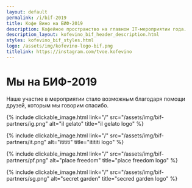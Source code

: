 ```yaml
---
layout: default
permalink: /i/bif-2019
title: Кофе Вино на БИФ-2019
description: Кофейное пространство на главном IT-мероприятии года.
description_layout: kofevino_bif_header_description.html
styles: kofevino_bif_styles.html
logo: /assets/img/kofevino-logo-bif.png
titlelink: https://instagram.com/tvoe.kofevino
---
```



# Мы на БИФ-2019

Наше участие в мероприятии стало возможным благодаря помощи друзей, которым мы
говорим спасибо.

{% include clickable_image.html
    link="/"
    src="/assets/img/bif-partners/ig.png"
    alt="il gelato"
    title="il gelato logo" %}

{% include clickable_image.html
    link="/"
    src="/assets/img/bif-partners/it.png"
    alt="itititi"
    title="itititi logo" %}

{% include
    clickable_image.html
    link="/"
    src="/assets/img/bif-partners/pf.png"
    alt="place freedom"
    title="place freedom logo" %}

{% include
    clickable_image.html
    link="/"
    src="/assets/img/bif-partners/sg.png"
    alt="secret garden"
    title="secred garden logo" %}
